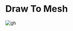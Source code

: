 # Draw To Mesh
 


![gh](https://user-images.githubusercontent.com/45932883/76802466-b805dc00-67fd-11ea-8c74-e07768248993.gif)

